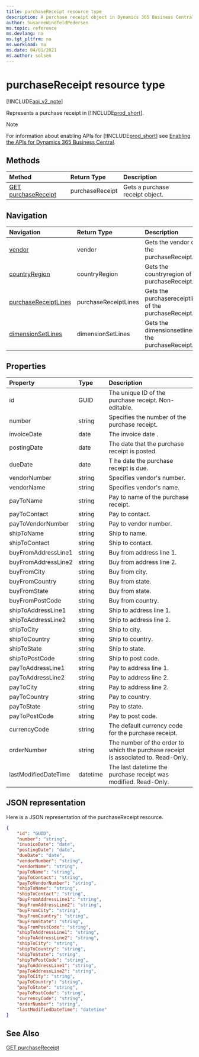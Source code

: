 ```yaml
---
title: purchaseReceipt resource type  
description: A purchase receipt object in Dynamics 365 Business Central.
author: SusanneWindfeldPedersen
ms.topic: reference
ms.devlang: na
ms.tgt_pltfrm: na
ms.workload: na
ms.date: 04/01/2021
ms.author: solsen
---
```


# purchaseReceipt resource type

[!INCLUDE[api_v2_note](../../../includes/api_v2_note.md)]

<!-- START>DO_NOT_EDIT -->
<!-- IMPORTANT:Do not edit any of the content between here and the END>DO_NOT_EDIT. -->
Represents a purchase receipt in [!INCLUDE[prod_short](../../../includes/prod_short.md)].

> [!NOTE]
> For information about enabling APIs for [!INCLUDE[prod_short](../../../includes/prod_short.md)] see [Enabling the APIs for Dynamics 365 Business Central](../enabling-apis-for-dynamics-nav.md).

## Methods

| Method | Return Type|Description |
|:--------------------|:-----------|:-------------------------|
|[GET purchaseReceipt](../api/dynamics_purchasereceipt_get.md)|purchaseReceipt|Gets a purchase receipt object.|


## Navigation

| Navigation |Return Type| Description |
|:----------|:----------|:-----------------|
|[vendor](dynamics_vendor.md)|vendor |Gets the vendor of the purchaseReceipt.|
|[countryRegion](dynamics_countryregion.md)|countryRegion |Gets the countryregion of the purchaseReceipt.|
|[purchaseReceiptLines](dynamics_purchasereceiptline.md)|purchaseReceiptLines |Gets the purchasereceiptlines of the purchaseReceipt.|
|[dimensionSetLines](dynamics_dimensionsetline.md)|dimensionSetLines |Gets the dimensionsetlines of the purchaseReceipt.|

## Properties

| Property           | Type   |Description     |
|:-------------------|:-------|:---------------|
|id|GUID|The unique ID of the purchase receipt. Non-editable.|
|number|string|Specifies the number of the purchase receipt.|
|invoiceDate|date|The invoice date .|
|postingDate|date|The date that the purchase receipt   is posted.|
|dueDate|date|T he date the purchase receipt is due.|
|vendorNumber|string|Specifies vendor's number.|
|vendorName|string|Specifies vendor's name.|
|payToName|string|Pay to name of the purchase receipt. |
|payToContact|string|Pay to contact.|
|payToVendorNumber|string|Pay to vendor number.|
|shipToName|string|Ship to name.|
|shipToContact|string|Ship to contact.|
|buyFromAddressLine1|string|Buy from address line 1.|
|buyFromAddressLine2|string|Buy from address line 2.|
|buyFromCity|string|Buy from city.|
|buyFromCountry|string|Buy from state.|
|buyFromState|string|Buy from state.|
|buyFromPostCode|string|Buy from country.|
|shipToAddressLine1|string|Ship to address line 1.|
|shipToAddressLine2|string|Ship to address line 2.|
|shipToCity|string|Ship to city.|
|shipToCountry|string|Ship to country.|
|shipToState|string|Ship to state.|
|shipToPostCode|string|Ship to post code.|
|payToAddressLine1|string|Pay to address line 1.|
|payToAddressLine2|string|Pay to address line 2.|
|payToCity|string|Pay to address line 2.|
|payToCountry|string|Pay to country.|
|payToState|string|Pay to state.|
|payToPostCode|string|Pay to post code.|
|currencyCode|string|The default currency code for the purchase receipt.|
|orderNumber|string|The number of the order to which the purchase receipt is associated to. Read-Only.|
|lastModifiedDateTime|datetime|The last datetime the purchase receipt was modified. Read-Only.|

## JSON representation

Here is a JSON representation of the purchaseReceipt resource.


```json
{
    "id": "GUID",
    "number": "string",
    "invoiceDate": "date",
    "postingDate": "date",
    "dueDate": "date",
    "vendorNumber": "string",
    "vendorName": "string",
    "payToName": "string",
    "payToContact": "string",
    "payToVendorNumber": "string",
    "shipToName": "string",
    "shipToContact": "string",
    "buyFromAddressLine1": "string",
    "buyFromAddressLine2": "string",
    "buyFromCity": "string",
    "buyFromCountry": "string",
    "buyFromState": "string",
    "buyFromPostCode": "string",
    "shipToAddressLine1": "string",
    "shipToAddressLine2": "string",
    "shipToCity": "string",
    "shipToCountry": "string",
    "shipToState": "string",
    "shipToPostCode": "string",
    "payToAddressLine1": "string",
    "payToAddressLine2": "string",
    "payToCity": "string",
    "payToCountry": "string",
    "payToState": "string",
    "payToPostCode": "string",
    "currencyCode": "string",
    "orderNumber": "string",
    "lastModifiedDateTime": "datetime"
}
```
<!-- IMPORTANT: END>DO_NOT_EDIT -->



## See Also
[GET purchaseReceipt](../api/dynamics_purchaseReceipt_Get.md)
